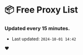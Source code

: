 # :package: Free Proxy List
### Updated every 15 minutes.

- Last updated: `2024-10-01 14:42`

:heart:
